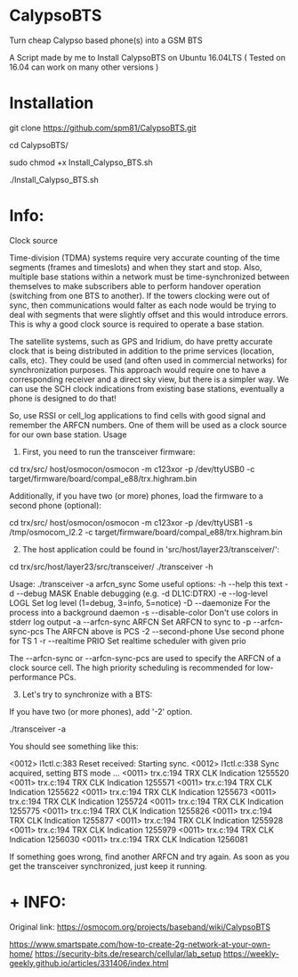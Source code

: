 # CalypsoBTS
Turn cheap Calypso based phone(s) into a GSM BTS

A Script made by me to Install CalypsoBTS on Ubuntu 16.04LTS ( Tested on 16.04 can work on many other versions )

# Installation

git clone https://github.com/spm81/CalypsoBTS.git

cd CalypsoBTS/

sudo chmod +x Install_Calypso_BTS.sh

./Install_Calypso_BTS.sh


# Info:
Clock source

Time-division (TDMA) systems require very accurate counting of the time segments (frames and timeslots) and when they start and stop. Also, multiple base stations within a network must be time-synchronized between themselves to make subscribers able to perform handover operation (switching from one BTS to another). If the towers clocking were out of sync, then communications would falter as each node would be trying to deal with segments that were slightly offset and this would introduce errors. This is why a good clock source is required to operate a base station.

The satellite systems, such as GPS and Iridium, do have pretty accurate clock that is being distributed in addition to the prime services (location, calls, etc). They could be used (and often used in commercial networks) for synchronization purposes. This approach would require one to have a corresponding receiver and a direct sky view, but there is a simpler way. We can use the SCH clock indications from existing base stations, eventually a phone is designed to do that!

So, use RSSI or cell_log applications to find cells with good signal and remember the ARFCN numbers. One of them will be used as a clock source for our own base station.
Usage

1. First, you need to run the transceiver firmware:

 cd trx/src/
 host/osmocon/osmocon -m c123xor -p /dev/ttyUSB0 -c target/firmware/board/compal_e88/trx.highram.bin

Additionally, if you have two (or more) phones, load the firmware to a second phone (optional):

 cd trx/src/
 host/osmocon/osmocon -m c123xor -p /dev/ttyUSB1 -s /tmp/osmocom_l2.2 -c target/firmware/board/compal_e88/trx.highram.bin

2. The host application could be found in 'src/host/layer23/transceiver/':

 cd trx/src/host/layer23/src/transceiver/
 ./transceiver -h

Usage: ./transceiver -a arfcn_sync
Some useful options:
  -h   --help             this text
  -d   --debug MASK       Enable debugging (e.g. -d DL1C:DTRX)
  -e   --log-level LOGL   Set log level (1=debug, 3=info, 5=notice)
  -D   --daemonize        For the process into a background daemon
  -s   --disable-color    Don't use colors in stderr log output
  -a   --arfcn-sync ARFCN Set ARFCN to sync to
  -p   --arfcn-sync-pcs   The ARFCN above is PCS
  -2   --second-phone     Use second phone for TS 1
  -r   --realtime PRIO    Set realtime scheduler with given prio

The --arfcn-sync or --arfcn-sync-pcs are used to specify the ARFCN of a clock source cell. The high priority scheduling is recommended for low-performance PCs.

3. Let's try to synchronize with a BTS:

If you have two (or more phones), add '-2' option.

 ./transceiver -a <ARFCN>

You should see something like this:

<0012> l1ctl.c:383 Reset received: Starting sync.
<0012> l1ctl.c:338 Sync acquired, setting BTS mode ...
<0011> trx.c:194 TRX CLK Indication 1255520
<0011> trx.c:194 TRX CLK Indication 1255571
<0011> trx.c:194 TRX CLK Indication 1255622
<0011> trx.c:194 TRX CLK Indication 1255673
<0011> trx.c:194 TRX CLK Indication 1255724
<0011> trx.c:194 TRX CLK Indication 1255775
<0011> trx.c:194 TRX CLK Indication 1255826
<0011> trx.c:194 TRX CLK Indication 1255877
<0011> trx.c:194 TRX CLK Indication 1255928
<0011> trx.c:194 TRX CLK Indication 1255979
<0011> trx.c:194 TRX CLK Indication 1256030
<0011> trx.c:194 TRX CLK Indication 1256081

If something goes wrong, find another ARFCN and try again.
As soon as you get the transceiver synchronized, just keep it running.


# + INFO:

Original link: https://osmocom.org/projects/baseband/wiki/CalypsoBTS

https://www.smartspate.com/how-to-create-2g-network-at-your-own-home/
https://security-bits.de/research/cellular/lab_setup
https://weekly-geekly.github.io/articles/331406/index.html

